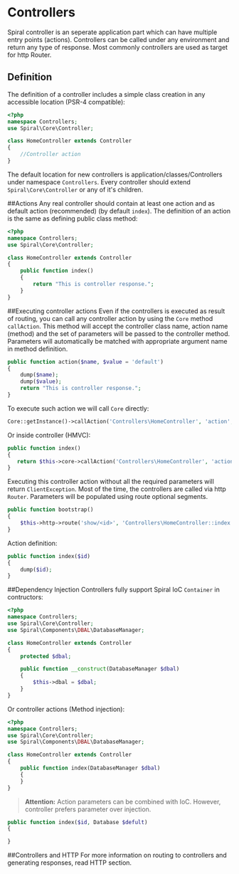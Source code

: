 # Controllers
Spiral controller is an seperate application part which can have multiple entry points (actions). 
Controllers can be called under any environment and return any type of response. Most commonly controllers
are used as target for http Router.

## Definition
The definition of a controller includes a simple class creation in any accessible location (PSR-4 compatible):
```php
<?php
namespace Controllers;
use Spiral\Core\Controller;

class HomeController extends Controller
{
    //Controller action  
}
```
The default location for new controllers is application/classes/Controllers under namespace `Controllers`. 
Every controller should extend `Spiral\Core\Controller` or any of it's children.

##Actions
Any real controller should contain at least one action and as default action (recommended) (by default 
`index`). The definition of an action is the same as defining public class method:
```php
<?php
namespace Controllers;
use Spiral\Core\Controller;

class HomeController extends Controller
{
    public function index() 
    {
        return "This is controller response.";
    }
}
```

##Executing controller actions
Even if the controllers is executed as result of routing, you can call any controller action by 
using the `Core` method `callAction`. This method will accept the controller class name, action name (method)
 and the set of parameters will be passed to the controller method. Parameters will automatically be matched
  with appropriate argument name in method definition.
```php
public function action($name, $value = 'default') 
{
    dump($name);
    dump($value);
    return "This is controller response.";
}
```
To execute such action we will call `Core` directly:
```php
Core::getInstance()->callAction('Controllers\HomeController', 'action', ['name' => 'John']);
```
Or inside controller (HMVC):
```php
public function index() 
{
   return $this->core->callAction('Controllers\HomeController', 'action', ['name' => 'John']);
}
```
Executing this controller action without all the required parameters will return `ClientException`. Most
 of the time, the controllers are called via http `Router`. Parameters will be populated using route optional 
 segments.
```php
public function bootstrap()
{
    $this->http->route('show/<id>', 'Controllers\HomeController::index');
}
```
Action definition:
```php
public function index($id) 
{
    dump($id);
}
```

##Dependency Injection
Controllers fully support Spiral IoC `Container` in contructors:
```php
<?php
namespace Controllers;
use Spiral\Core\Controller;
use Spiral\Components\DBAL\DatabaseManager;

class HomeController extends Controller
{
    protected $dbal;

    public function __construct(DatabaseManager $dbal)
    {
        $this->dbal = $dbal;
    }
}
```
Or controller actions (Method injection):
```php
<?php
namespace Controllers;
use Spiral\Core\Controller;
use Spiral\Components\DBAL\DatabaseManager;

class HomeController extends Controller
{
    public function index(DatabaseManager $dbal)
    {
    }
}
```
> **Attention:** Action parameters can be combined with IoC. However, controller prefers 
parameter over injection.

```php
public function index($id, Database $defult)
{

}
```
##Controllers and HTTP
For more information on routing to controllers and generating responses, read HTTP section.
